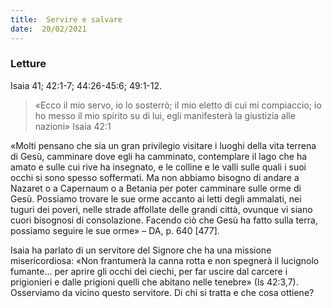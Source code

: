 ```yaml
---
title:  Servire e salvare
date:  20/02/2021
---
```


### Letture
Isaia 41; 42:1-7; 44:26-45:6; 49:1-12.

> <p></p>
> «Ecco il mio servo, io lo sosterrò; il mio eletto di cui mi compiaccio; io ho messo il mio spirito su di lui, egli manifesterà la giustizia alle nazioni» Isaia 42:1

«Molti pensano che sia un gran privilegio visitare i luoghi della vita terrena di Gesù, camminare dove egli ha camminato, contemplare il lago che ha amato e sulle cui rive ha insegnato, e le colline e le valli sulle quali i suoi occhi si sono spesso soffermati. Ma non abbiamo bisogno di andare a Nazaret o a Capernaum o a Betania per poter camminare sulle orme di Gesù. Possiamo trovare le sue orme accanto ai letti degli ammalati, nei tuguri dei poveri, nelle strade affollate delle grandi città, ovunque vi siano cuori bisognosi di consolazione. Facendo ciò che Gesù ha fatto sulla terra, possiamo seguire le sue orme» – DA, p. 640 [477].

Isaia ha parlato di un servitore del Signore che ha una missione misericordiosa: «Non frantumerà la canna rotta e non spegnerà il lucignolo fumante… per aprire gli occhi dei ciechi, per far uscire dal carcere i prigionieri e dalle prigioni quelli che abitano nelle tenebre» (Is 42:3,7). Osserviamo da vicino questo servitore. Di chi si tratta e che cosa ottiene?